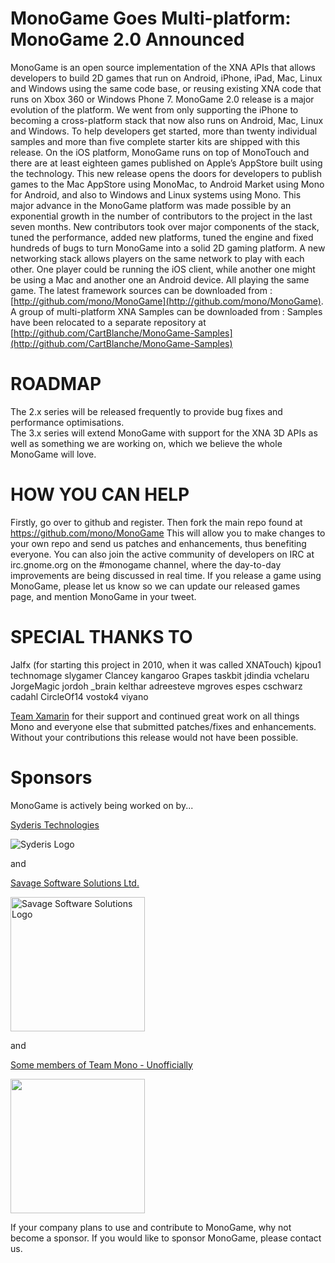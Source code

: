# MonoGame Goes Multi-platform: MonoGame 2.0 Announced

MonoGame is an open source implementation of the XNA APIs that allows developers to build 2D games that run on Android, iPhone, iPad, Mac, Linux and Windows using the same code base, or reusing existing XNA code that runs on Xbox 360 or Windows Phone 7.
MonoGame 2.0 release is a major evolution of the platform. We went from only supporting the iPhone  to becoming a cross-platform stack that now also runs on Android, Mac, Linux and Windows.   To help developers get started, more than twenty individual samples and more than five complete starter kits are shipped with this release.
On the iOS platform, MonoGame runs on top of MonoTouch and there are at least eighteen games published on Apple’s AppStore built using the technology.    This new release opens the doors for developers to publish games to the Mac AppStore using MonoMac, to Android Market using Mono for Android, and also to Windows and Linux systems using Mono.
This major advance in the MonoGame platform was made possible by an exponential growth in the number of contributors to the project in the last seven months.   New contributors took over major components of the stack, tuned the performance, added new platforms, tuned the engine and fixed hundreds of bugs to turn MonoGame into a solid 2D gaming platform.
A new networking stack allows players on the same network to play with each other.   One player could be running the iOS client, while another one might be using a Mac and another one an Android device. All playing the same game.
The latest framework sources can be downloaded from : [http://github.com/mono/MonoGame](http://github.com/mono/MonoGame).
A group of multi-platform XNA Samples can be downloaded from : Samples have been relocated to a separate repository at [http://github.com/CartBlanche/MonoGame-Samples](http://github.com/CartBlanche/MonoGame-Samples)

# ROADMAP
The 2.x series will be released frequently to provide bug fixes and performance optimisations.   
The 3.x series will extend MonoGame with support for the XNA 3D APIs as well as something we are working on, which we believe the whole MonoGame will love.

# HOW YOU CAN HELP
Firstly, go over to github and register. Then fork the main repo found at https://github.com/mono/MonoGame
This will allow you to make changes to your own repo and send us patches and enhancements, thus benefiting everyone.
You can also join the active community of developers on IRC at irc.gnome.org on the #monogame channel, where the day-to-day improvements are being discussed in real time.
If you release a game using MonoGame, please let us know so we can update our released games page, and mention MonoGame in your tweet.

# SPECIAL THANKS TO
Jalfx (for starting this project in 2010, when it was called XNATouch)
kjpou1
technomage
slygamer
Clancey
kangaroo
Grapes
taskbit
jdindia
vchelaru
JorgeMagic
jordoh
_brain
kelthar
adreesteve
mgroves
espes
cschwarz
cadahl
CircleOf14
vostok4
viyano

[Team Xamarin](http://xamarin.com/) for their support and continued great work on all things Mono and everyone else that submitted patches/fixes and enhancements. Without your contributions this release would not have been possible.


# Sponsors
MonoGame is actively being worked on by...

[Syderis Technologies](http://www.syderis.com)

<img src="http://www.syderis.com/images/galerias/logo_normal.png" alt="Syderis Logo" title="Syderis"/>

and

[Savage Software Solutions Ltd.](http://www.SavageSoftwareSolutions.com/) 

<img src="http://www.savagesoftwaresolutions.com/images_sav/savage_lrg.png" alt="Savage Software Solutions Logo" title="Savage Software Solutions" width="215"/>

and

[Some members of Team Mono - Unofficially](http://mono-project.com/) 

<img src="http://mono-project.com/skins/MonoWaveWide/images/mp-mono-logo.png" width="215"/>

If your company plans to use and contribute to MonoGame, why not become a sponsor. If you would like to sponsor MonoGame, please contact us.